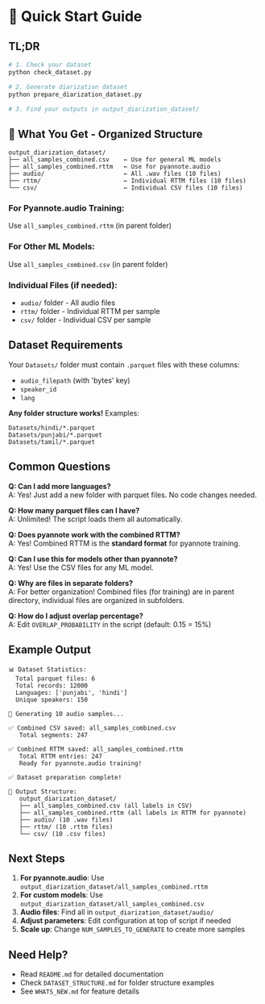 # 🚀 Quick Start Guide

## TL;DR

```bash
# 1. Check your dataset
python check_dataset.py

# 2. Generate diarization dataset
python prepare_diarization_dataset.py

# 3. Find your outputs in output_diarization_dataset/
```

## 📁 What You Get - Organized Structure

```
output_diarization_dataset/
├── all_samples_combined.csv    ← Use for general ML models
├── all_samples_combined.rttm   ← Use for pyannote.audio
├── audio/                      ← All .wav files (10 files)
├── rttm/                       ← Individual RTTM files (10 files)
└── csv/                        ← Individual CSV files (10 files)
```

### For Pyannote.audio Training:
Use `all_samples_combined.rttm` (in parent folder)

### For Other ML Models:
Use `all_samples_combined.csv` (in parent folder)

### Individual Files (if needed):
- `audio/` folder - All audio files
- `rttm/` folder - Individual RTTM per sample
- `csv/` folder - Individual CSV per sample

## Dataset Requirements

Your `Datasets/` folder must contain `.parquet` files with these columns:
- `audio_filepath` (with 'bytes' key)
- `speaker_id`
- `lang`

**Any folder structure works!** Examples:
```
Datasets/hindi/*.parquet
Datasets/punjabi/*.parquet
Datasets/tamil/*.parquet
```

## Common Questions

**Q: Can I add more languages?**  
A: Yes! Just add a new folder with parquet files. No code changes needed.

**Q: How many parquet files can I have?**  
A: Unlimited! The script loads them all automatically.

**Q: Does pyannote work with the combined RTTM?**  
A: Yes! Combined RTTM is the **standard format** for pyannote training.

**Q: Can I use this for models other than pyannote?**  
A: Yes! Use the CSV files for any ML model.

**Q: Why are files in separate folders?**  
A: For better organization! Combined files (for training) are in parent directory, individual files are organized in subfolders.

**Q: How do I adjust overlap percentage?**  
A: Edit `OVERLAP_PROBABILITY` in the script (default: 0.15 = 15%)

## Example Output

```
📊 Dataset Statistics:
  Total parquet files: 6
  Total records: 12000
  Languages: ['punjabi', 'hindi']
  Unique speakers: 150

🚀 Generating 10 audio samples...

✅ Combined CSV saved: all_samples_combined.csv
   Total segments: 247

✅ Combined RTTM saved: all_samples_combined.rttm
   Total RTTM entries: 247
   Ready for pyannote.audio training!

✅ Dataset preparation complete!

📁 Output Structure:
   output_diarization_dataset/
   ├── all_samples_combined.csv (all labels in CSV)
   ├── all_samples_combined.rttm (all labels in RTTM for pyannote)
   ├── audio/ (10 .wav files)
   ├── rttm/ (10 .rttm files)
   └── csv/ (10 .csv files)
```

## Next Steps

1. **For pyannote.audio**: Use `output_diarization_dataset/all_samples_combined.rttm`
2. **For custom models**: Use `output_diarization_dataset/all_samples_combined.csv`
3. **Audio files**: Find all in `output_diarization_dataset/audio/`
4. **Adjust parameters**: Edit configuration at top of script if needed
5. **Scale up**: Change `NUM_SAMPLES_TO_GENERATE` to create more samples

## Need Help?

- Read `README.md` for detailed documentation
- Check `DATASET_STRUCTURE.md` for folder structure examples
- See `WHATS_NEW.md` for feature details
